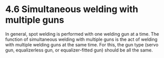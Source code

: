 ﻿# 4.6 Simultaneous welding with multiple guns

In general, spot welding is performed with one welding gun at a time. The function of simultaneous welding with multiple guns is the act of welding with multiple welding guns at the same time. For this, the gun type (servo gun, equalizerless gun, or equalizer-fitted gun) should be all the same.

